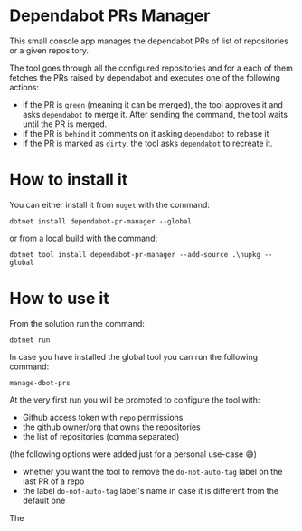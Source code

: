 # Dependabot PRs Manager

This small console app manages the dependabot PRs of list of repositories or a given repository.

The tool goes through all the configured repositories and for a each of them fetches the PRs raised by dependabot and executes one of the following actions:
- if the PR is `green` (meaning it can be merged), the tool approves it and asks `dependabot` to merge it. After sending the command, the tool waits until the PR is merged. 
- if the PR is `behind` it comments on it asking `dependabot` to rebase it
- if the PR is marked as `dirty`, the tool asks `dependabot` to recreate it.

# How to install it

You can either install it from `nuget` with the command:

```
dotnet install dependabot-pr-manager --global
```

or from a local build with the command:

```
dotnet tool install dependabot-pr-manager --add-source .\nupkg --global
```

# How to use it

From the solution run the command:

```
dotnet run
```

In case you have installed the global tool you can run the following command:

```
manage-dbot-prs
```

At the very first run you will be prompted to configure the tool with:
- Github access token with `repo` permissions
- the github owner/org that owns the repositories
- the list of repositories (comma separated)

(the following options were added just for a personal use-case 😅)
- whether you want the tool to remove the `do-not-auto-tag` label on the last PR of a repo
- the label `do-not-auto-tag` label's name in case it is different from the default one

The 

